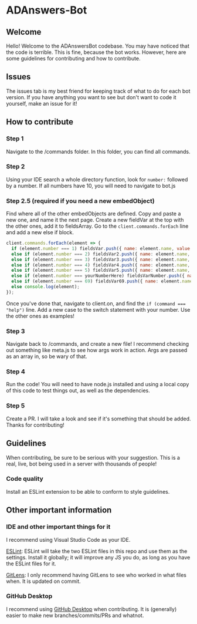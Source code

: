 # ADAnswers-Bot
## Welcome
Hello! Welcome to the ADAnswersBot codebase. You may have noticed that the code is terrible. This is fine, because the bot works. However, here are some guidelines for contributing and how to contribute.

## Issues
The issues tab is my best friend for keeping track of what to do for each bot version. If you have anything you want to see but don't want to code it yourself, make an issue for it!

## How to contribute
### Step 1
Navigate to the /commands folder. In this folder, you can find all commands. 
### Step 2
Using your IDE search a whole directory function, look for `number:` followed by a number. If all numbers have 10, you will need to navigate to bot.js
### Step 2.5 (required if you need a new embedObject)
Find where all of the other embedObjects are defined. Copy and paste a new one, and name it the next page. Create a new fieldVar at the top with the other ones, add it to fieldsArray. Go to the `client.commands.forEach` line and add a new else if block.
```js
client.commands.forEach(element => {
  if (element.number === 1) fieldsVar.push({ name: element.name, value: element.description });
  else if (element.number === 2) fieldsVar2.push({ name: element.name, value: element.description });
  else if (element.number === 3) fieldsVar3.push({ name: element.name, value: element.description });
  else if (element.number === 4) fieldsVar4.push({ name: element.name, value: element.description });
  else if (element.number === 5) fieldsVar5.push({ name: element.name, value: element.description });
  else if (element.number === yourNumberHere) fieldsVarNumber.push({ name: element.name, value: element.description });
  else if (element.number === 69) fieldsVar69.push({ name: element.name, value: element.description });
  else console.log(element);
});
```
Once you've done that, navigate to client.on, and find the `if (command === "help")` line. Add a new case to the switch statement with your number. Use the other ones as examples!

### Step 3
Navigate back to /commands, and create a new file! I recommend checking out something like meta.js to see how args work in action. Args are passed as an array in, so be wary of that.

### Step 4
Run the code! You will need to have node.js installed and using a local copy of this code to test things out, as well as the dependencies. 

### Step 5
Create a PR. I will take a look and see if it's something that should be added. Thanks for contributing!

## Guidelines
When contributing, be sure to be serious with your suggestion. This is a real, live, bot being used in a server with thousands of people!

### Code quality
Install an ESLint extension to be able to conform to style guidelines.

## Other important information
### IDE and other important things for it
I recommend using Visual Studio Code as your IDE.

[ESLint](https://marketplace.visualstudio.com/items?itemName=dbaeumer.vscode-eslint):
 ESLint will take the two ESLint files in this repo and use them as the settings. Install it globally; it will improve any JS you do, as long as you have the ESLint files for it.

[GitLens](https://marketplace.visualstudio.com/items?itemName=eamodio.gitlens):
 I only recommend having GitLens to see who worked in what files when. It is updated on commit.
### GitHub Desktop
I recommend using [GitHub Desktop](https://desktop.github.com/) when contributing. It is (generally) easier to make new branches/commits/PRs and whatnot.
